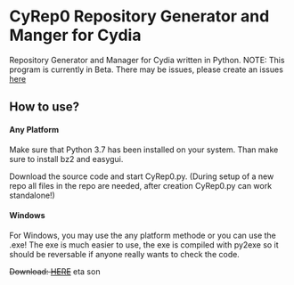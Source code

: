 # CyRep0 Repository Generator and Manger for Cydia
Repository Generator and Manager for Cydia written in Python.
NOTE: This program is currently in Beta. There may be issues, please create an issues [here](https://github.com/J0113/CyRep0/issues "issues")

## How to use?

#### Any Platform

Make sure that Python 3.7 has been installed on your system. Than make sure to install bz2 and easygui. 

Download the source code and start CyRep0.py. (During setup of a new repo all files in the repo are needed, after creation CyRep0.py can work standalone!)


#### Windows

For Windows, you may use the any platform methode or you can use the .exe! The exe is much easier to use, the exe is compiled with py2exe so it should be reversable if anyone really wants to check the code.

~~Download: [HERE](# "Download")~~ eta son
